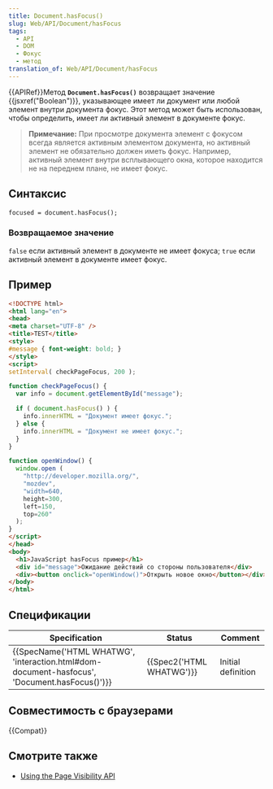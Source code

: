 ```yaml
---
title: Document.hasFocus()
slug: Web/API/Document/hasFocus
tags:
  - API
  - DOM
  - Фокус
  - метод
translation_of: Web/API/Document/hasFocus
---
```


{{APIRef}}Метод **`Document.hasFocus()`** возвращает значение {{jsxref("Boolean")}}, указывающее имеет ли документ или любой элемент внутри документа фокус. Этот метод может быть использован, чтобы определить, имеет ли активный элемент в документе фокус.

> **Примечание:** При просмотре документа элемент с фокусом всегда является активным элементом документа, но активный элемент не обязательно должен иметь фокус. Например, активный элемент внутри всплывающего окна, которое находится не на переднем плане, не имеет фокус.

## Синтаксис

```
focused = document.hasFocus();
```

### Возвращаемое значение

`false` если активный элемент в документе не имеет фокуса; `true` если активный элемент в документе имеет фокус.

## Пример

```html
<!DOCTYPE html>
<html lang="en">
<head>
<meta charset="UTF-8" />
<title>TEST</title>
<style>
#message { font-weight: bold; }
</style>
<script>
setInterval( checkPageFocus, 200 );

function checkPageFocus() {
  var info = document.getElementById("message");

  if ( document.hasFocus() ) {
    info.innerHTML = "Документ имеет фокус.";
  } else {
    info.innerHTML = "Документ не имеет фокус.";
  }
}

function openWindow() {
  window.open (
    "http://developer.mozilla.org/",
    "mozdev",
    "width=640,
    height=300,
    left=150,
    top=260"
  );
}
</script>
</head>
<body>
  <h1>JavaScript hasFocus пример</h1>
  <div id="message">Ожидание действий со стороны пользователя</div>
  <div><button onclick="openWindow()">Открыть новое окно</button></div>
</body>
</html>
```

## Спецификации

| Specification                                                                                                                | Status                           | Comment            |
| ---------------------------------------------------------------------------------------------------------------------------- | -------------------------------- | ------------------ |
| {{SpecName('HTML WHATWG', 'interaction.html#dom-document-hasfocus', 'Document.hasFocus()')}} | {{Spec2('HTML WHATWG')}} | Initial definition |

## Совместимость с браузерами

{{Compat}}

## Смотрите также

- [Using the Page Visibility API](/ru/docs/Web/Guide/User_experience/Using_the_Page_Visibility_API)
